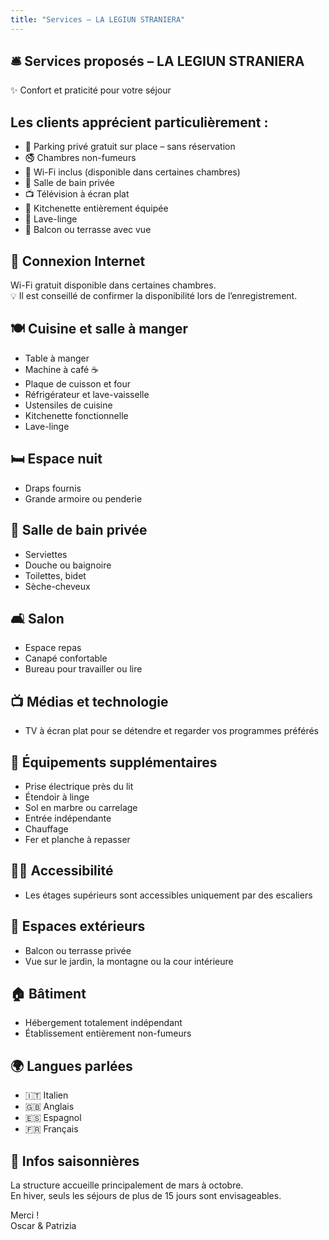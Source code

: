 ```yaml
---
title: "Services – LA LEGIUN STRANIERA"
---
```


<h2>🛎️ Services proposés – LA LEGIUN STRANIERA</h2>
<p>✨ Confort et praticité pour votre séjour</p>

<h2>Les clients apprécient particulièrement :</h2>
<ul class="emoji-list">
  <li>🚗 Parking privé gratuit sur place – sans réservation</li>
  <li>🚭 Chambres non-fumeurs</li>
  <li>📶 Wi-Fi inclus (disponible dans certaines chambres)</li>
  <li>🛁 Salle de bain privée</li>
  <li>📺 Télévision à écran plat</li>
  <li>🍳 Kitchenette entièrement équipée</li>
  <li>🧺 Lave-linge</li>
  <li>🌅 Balcon ou terrasse avec vue</li>
</ul>

<h2>📶 Connexion Internet</h2>
<p>Wi-Fi gratuit disponible dans certaines chambres.<br>
💡 Il est conseillé de confirmer la disponibilité lors de l’enregistrement.</p>

<h2>🍽️ Cuisine et salle à manger</h2>
<ul>
  <li>Table à manger</li>
  <li>Machine à café ☕</li>
  <li>Plaque de cuisson et four</li>
  <li>Réfrigérateur et lave-vaisselle</li>
  <li>Ustensiles de cuisine</li>
  <li>Kitchenette fonctionnelle</li>
  <li>Lave-linge</li>
</ul>

<h2>🛏️ Espace nuit</h2>
<ul>
  <li>Draps fournis</li>
  <li>Grande armoire ou penderie</li>
</ul>

<h2>🚿 Salle de bain privée</h2>
<ul>
  <li>Serviettes</li>
  <li>Douche ou baignoire</li>
  <li>Toilettes, bidet</li>
  <li>Sèche-cheveux</li>
</ul>

<h2>🛋️ Salon</h2>
<ul>
  <li>Espace repas</li>
  <li>Canapé confortable</li>
  <li>Bureau pour travailler ou lire</li>
</ul>

<h2>📺 Médias et technologie</h2>
<ul>
  <li>TV à écran plat pour se détendre et regarder vos programmes préférés</li>
</ul>

<h2>🔌 Équipements supplémentaires</h2>
<ul>
  <li>Prise électrique près du lit</li>
  <li>Étendoir à linge</li>
  <li>Sol en marbre ou carrelage</li>
  <li>Entrée indépendante</li>
  <li>Chauffage</li>
  <li>Fer et planche à repasser</li>
</ul>

<h2>🚶‍♂️ Accessibilité</h2>
<ul>
  <li>Les étages supérieurs sont accessibles uniquement par des escaliers</li>
</ul>

<h2>🌿 Espaces extérieurs</h2>
<ul>
  <li>Balcon ou terrasse privée</li>
  <li>Vue sur le jardin, la montagne ou la cour intérieure</li>
</ul>

<h2>🏠 Bâtiment</h2>
<ul>
  <li>Hébergement totalement indépendant</li>
  <li>Établissement entièrement non-fumeurs</li>
</ul>

<h2>🌍 Langues parlées</h2>
<ul>
  <li>🇮🇹 Italien</li>
  <li>🇬🇧 Anglais</li>
  <li>🇪🇸 Espagnol</li>
  <li>🇫🇷 Français</li>
</ul>

<h2>📅 Infos saisonnières</h2>
<p>La structure accueille principalement de mars à octobre.<br>
En hiver, seuls les séjours de plus de 15 jours sont envisageables.</p>

<p>Merci !<br>
Oscar & Patrizia</p>